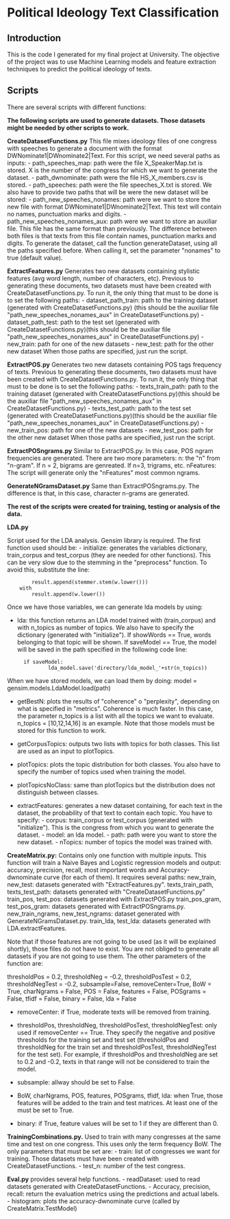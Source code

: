 # Political Ideology Text Classification
## Introduction
This is the code I generated for my final project at University. The objective of the project was to use Machine Learning models and feature extraction techniques to predict the political ideology of texts.

## Scripts

There are several scripts with different functions:

**The following scripts are used to generate datasets. Those datasets might be needed by other scripts to work.**

**CreateDatasetFunctions.py**
	This file mixes ideology files of one congress with speeches to generate a document with the format DWNominate1|DWnominate2|Text.
	For this script, we need several paths as inputs:
		- path_speeches_map: path were the file X_SpeakerMap.txt is stored. X is the number of the congress for which we want to generate the dataset.
		- path_dwnominate: path were the file HS_X_members.csv is stored.
		- path_speeches: path were the file speeches_X.txt is stored.
		We also have to provide two paths that will be were the new dataset will be stored:
		- path_new_speeches_nonames: path were we want to store the new file with format DWNominate1|DWnominate2|Text. This text will contain no names, punctuation marks and digits.
		- path_new_speeches_nonames_aux: path were we want to store an auxiliar file. This file has the same format than previously. The difference between both files is that texts from this file contain names, punctuation marks and digits.
	To generate the dataset, call the function generateDataset, using all the paths specified before. When calling it, set the parameter "nonames" to true (default value).

**ExtractFeatures.py**
	Generates two new datasets containing stylistic features (avg word length, number of characters, etc). Previous to generating these documents, two datasets must have been created with CreateDatasetFunctions.py. To run it, the only thing that must to be done is to set the following paths:
	 - dataset_path_train: path to the training dataset (generated with CreateDatasetFunctions.py) (this should be the auxiliar file "path_new_speeches_nonames_aux" in CreateDatasetFunctions.py)
	 - dataset_path_test: path to the test set (generated with CreateDatasetFunctions.py)(this should be the auxiliar file "path_new_speeches_nonames_aux" in CreateDatasetFunctions.py)
	 - new_train: path for one of the  new datasets
	 - new_test: path for the other new dataset
	When those paths are specified, just run the script.

**ExtractPOS.py**
	Generates two new datasets containing POS tags frequency of texts. Previous to generating these documents, two datasets must have been created with CreateDatasetFunctions.py. To run it, the only thing that must to be done is to set the following paths:
	 - texts_train_path: path to the training dataset (generated with CreateDatasetFunctions.py)(this should be the auxiliar file "path_new_speeches_nonames_aux" in CreateDatasetFunctions.py)
	 - texts_test_path: path to the test set (generated with CreateDatasetFunctions.py)(this should be the auxiliar file "path_new_speeches_nonames_aux" in CreateDatasetFunctions.py)
	 - new_train_pos: path for one of the new datasets
	 - new_test_pos: path for the other new dataset
	When those paths are specified, just run the script.

**ExtractPOSngrams.py**
	Similar to ExtractPOS.py. In this case, POS ngram frequencies are generated. There are two more parameters:
	n: the "n" from "n-gram". If n = 2, bigrams are genreated. If n=3, trigrams, etc.
	nFeatures: The script will generate only the "nFeatures" most common ngrams.

**GenerateNGramsDataset.py**
	Same than ExtractPOSngrams.py. The difference is that, in this case, character n-grams are generated.


**The rest of the scripts were created for training, testing or analysis of the data.**

**LDA.py** 

Script used for the LDA analysis. Gensim library is required. 
	The first function used should be:
		- initialize: generates the variables dictionary, train_corpus and test_corpus (they are needed for other functions). This can be very slow due to the stemming in the "preprocess" function. To avoid this, substitute the line:
		
			result.append(stemmer.stem(w.lower()))
		with
			result.append(w.lower())
			
Once we have those variables, we can generate lda models by using:
- lda: this function returns an LDA model trained with (train_corpus) and with n_topics as number of topics. We also have to specify the dictionary (generated with "initialize"). If showWords == True, words belonging to that topic will be shown. If saveModel == True, the model will be saved in the path specified in the following code line:

		if saveModel:
        		lda_model.save('directory/lda_model_'+str(n_topics))

When we have stored models, we can load them by doing: model = gensim.models.LdaModel.load(path)

- getBestN: plots the results of "coherence" o "perplexity", depending on what is specified in "metrics". Coherence is much faster. In this case, the parameter n_topics is a list with all the topics we want to evaluate. n_topics = [10,12,14,16] is an example. Note that those models must be stored for this function to work.

- getCorpusTopics: outputs two lists with topics for both classes. This list are used as an input to plotTopics.

- plotTopics: plots the topic distribution for both classes. You also have to specify the number of topics used when training the model.

- plotTopicsNoClass: same than plotTopics but the distribution does not distinguish between classes.

- extractFeatures: generates a new dataset containing, for each text in the dataset, the probability of that text to contain each topic. You have to specify:
    		- corpus: train_corpus or test_corpus (generated with "initialize"). This is the congress from which you want to generate the dataset.
    		- model: an lda model.
    		- path: path were you want to store the new dataset.
    		- nTopics: number of topics the model was trained with.


**CreateMatrix.py:** 
Contains only one function with multiple inputs. This function will train a Naive Bayes and Logistic regression models and output: accuracy, precision, recall, most important words and Accuracy-dwnominate curve (for each of them). 
	It requires several paths:
		new_train, new_test: datasets generated with "ExtractFeatures.py".
		texts_train_path, texts_test_path: datasets generated with "CreateDatasetFunctions.py"
		train_pos, test_pos: datasets generated with ExtractPOS.py
		train_pos_gram, test_pos_gram: datasets generated with ExtractPOSngrams.py.
		new_train_ngrams, new_test_ngrams: dataset generated with GenerateNGramsDataset.py.
		train_lda, test_lda: datasets generated with LDA.extractFeatures.

Note that if those features are not going to be used (as it will be explained shortly), those files do not have to exist. You are not obliged to generate all datasets if you are not going to use them.
The other parameters of the function are:
	
thresholdPos = 0.2, thresholdNeg = -0.2, thresholdPosTest = 0.2, thresholdNegTest = -0.2, subsample=False, removeCenter=True, BoW = True, charNgrams = False, POS = False, features = False, POSgrams = False, tfidf = False, binary = False, lda = False


- removeCenter: if True, moderate texts will be removed from training.

- thresholdPos, thresholdNeg, thresholdPosTest, thresholdNegTest: only used if removeCenter == True. They specify the negative and positive thresholds for the training set and test set (thresholdPos and thresholdNeg for the train set and thresholdPosTest, thresholdNegTest for the test set). For example, if thresholdPos and thresholdNeg are set to 0.2 and -0.2, texts in that range will not be considered to train the model.

- subsample: allway should be set to False.

- BoW, charNgrams, POS, features, POSgrams, tfidf, lda: when True, those features will be added to the train and test matrices. At least one of the must be set to True.

- binary: if True, feature values will be set to 1 if they are different than 0.

**TrainingCombinations.py.** Used to train with many congresses at the same time and test on one congress. This uses only the term frequency BoW. The only parameters that must be set are:
	- train: list of congresses we want for training. Those datasets must have been created with CreateDatasetFunctions.
	- test_n: number of the test congress.

**Eval.py** provides several help functions.
	- readDataset: used to read datasets generated with CreateDatasetFunctions.
	- Accuracy, precision, recall: return the evaluation metrics using the predictions and actual labels.
	- histogram: plots the accuracy-dwnominate curve (called by CreateMatrix.TestModel)

